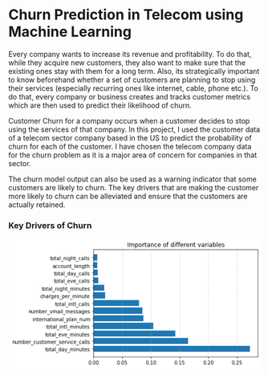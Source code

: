 # Churn Prediction in Telecom using Machine Learning

Every company wants to increase its revenue and profitability. To do that, while they acquire new customers, they also want to make sure that the existing ones stay with them for a long term. Also, its strategically important to know beforehand whether a set of customers are planning to stop using their services (especially recurring ones like internet, cable, phone etc.). To do that, every company or business creates and tracks customer metrics which are then used to predict their likelihood of churn.

Customer Churn for a company occurs when a customer decides to stop using the services of that company. In this project, I used the customer data of a telecom sector company based in the US to predict the probability of churn for each of the customer. I have chosen the telecom company data for the churn problem as it is a major area of concern for companies in that sector.

The churn model output can also be used as a warning indicator that some customers are likely to churn. The key drivers that are making the customer more likely to churn can be alleviated and ensure that the customers are actually retained.


### Key Drivers of Churn
![Key drivers](https://github.com/Actionary5/Predict_Churn_for_Telecom/blob/master/download.png)
